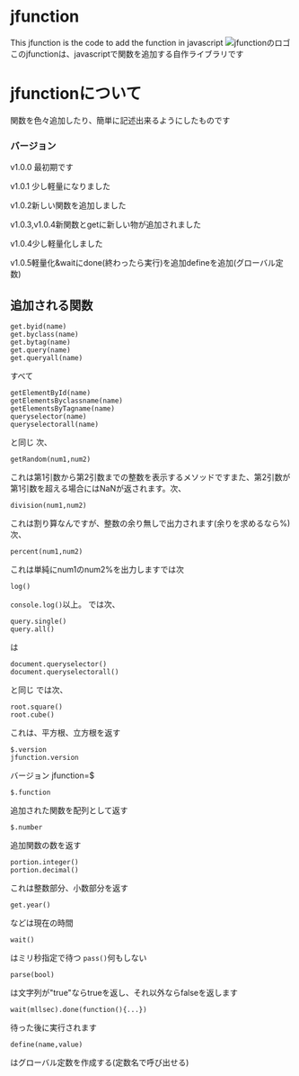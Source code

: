 # jfunction
This jfunction is the code to add the function in javascript
![jfunctionのロゴ](https://cdn.jsdelivr.net/gh/Akawatav/jfunction-homepage@main/icon.svg "ロゴ")
このjfunctionは、javascriptで関数を追加する自作ライブラリです
# jfunctionについて
関数を色々追加したり、簡単に記述出来るようにしたものです
### バージョン
v1.0.0 最初期です

v1.0.1 少し軽量になりました

v1.0.2新しい関数を追加しました

v1.0.3,v1.0.4新関数とgetに新しい物が追加されました

v1.0.4少し軽量化しました

v1.0.5軽量化&waitにdone(終わったら実行)を追加defineを追加(グローバル定数)
## 追加される関数
```
get.byid(name)
get.byclass(name)
get.bytag(name)
get.query(name)
get.queryall(name)
```
すべて
```
getElementById(name)
getElementsByclassname(name)
getElementsByTagname(name)
queryselector(name)
queryselectorall(name)
```
と同じ
次、
```
getRandom(num1,num2)
```
これは第1引数から第2引数までの整数を表示するメソッドですまた、第2引数が第1引数を超える場合にはNaNが返されます。次、
```
division(num1,num2)
```
これは割り算なんですが、整数の余り無しで出力されます(余りを求めるなら%)
次、
```
percent(num1,num2)
```
これは単純にnum1のnum2%を出力しますでは次
```
log()
```
```console.log()```以上。 では次、
```
query.single()
query.all()
```
は
```
document.queryselector()
document.queryselectorall()
```
と同じ では次、
```
root.square()
root.cube()
```
これは、平方根、立方根を返す
```
$.version
jfunction.version
```
バージョン
jfunction=$
```
$.function
```
追加された関数を配列として返す
```
$.number
```
追加関数の数を返す
```
portion.integer()
portion.decimal()
```
これは整数部分、小数部分を返す
```
get.year()
```
などは現在の時間
```
wait()
```
はミリ秒指定で待つ
```pass()```何もしない
```
parse(bool)
```
は文字列が"true"ならtrueを返し、それ以外ならfalseを返します
```
wait(mllsec).done(function(){...})
```
待った後に実行されます
```
define(name,value)
```
はグローバル定数を作成する(定数名で呼び出せる)
